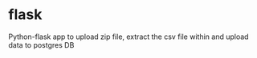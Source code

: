 # flask
Python-flask app to upload zip file, extract the csv file within and upload data to postgres DB
